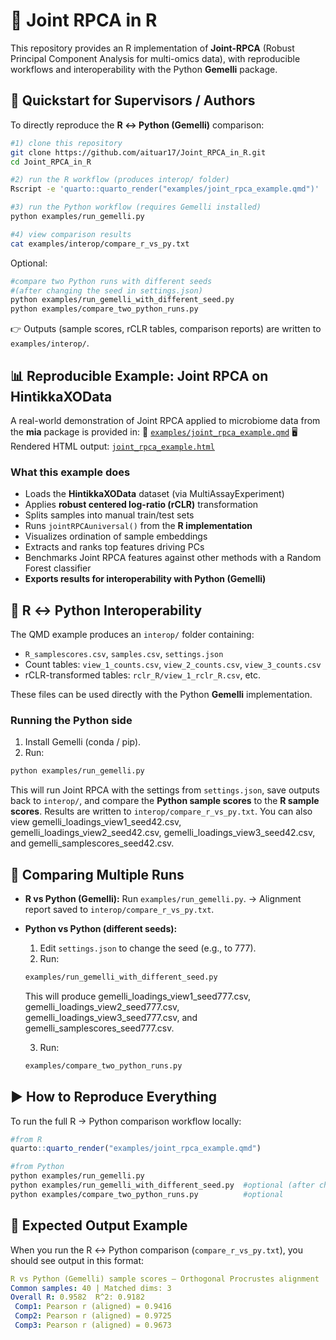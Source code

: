 # 📐 Joint RPCA in R
This repository provides an R implementation of **Joint-RPCA** (Robust Principal Component Analysis for multi-omics data), with reproducible workflows and interoperability with the Python **Gemelli** package.

## 🚀 Quickstart for Supervisors / Authors
To directly reproduce the **R ↔ Python (Gemelli)** comparison:
```bash
#1) clone this repository
git clone https://github.com/aituar17/Joint_RPCA_in_R.git
cd Joint_RPCA_in_R

#2) run the R workflow (produces interop/ folder)
Rscript -e 'quarto::quarto_render("examples/joint_rpca_example.qmd")'

#3) run the Python workflow (requires Gemelli installed)
python examples/run_gemelli.py

#4) view comparison results
cat examples/interop/compare_r_vs_py.txt
```

Optional:
```bash
#compare two Python runs with different seeds
#(after changing the seed in settings.json)
python examples/run_gemelli_with_different_seed.py
python examples/compare_two_python_runs.py
```

👉 Outputs (sample scores, rCLR tables, comparison reports) are written to `examples/interop/`.

## 📊 Reproducible Example: Joint RPCA on HintikkaXOData

A real-world demonstration of Joint RPCA applied to microbiome data from the **mia** package is provided in:
📄 [`examples/joint_rpca_example.qmd`](https://github.com/aituar17/Joint_RPCA_in_R/blob/main/examples/joint_rpca_example.qmd)
🖥️ Rendered HTML output: [`joint_rpca_example.html`](https://github.com/aituar17/Joint_RPCA_in_R/blob/main/examples/joint_rpca_example.html)

### What this example does
- Loads the **HintikkaXOData** dataset (via MultiAssayExperiment)
- Applies **robust centered log-ratio (rCLR)** transformation
- Splits samples into manual train/test sets
- Runs `jointRPCAuniversal()` from the **R implementation**
- Visualizes ordination of sample embeddings
- Extracts and ranks top features driving PCs
- Benchmarks Joint RPCA features against other methods with a Random Forest classifier
- **Exports results for interoperability with Python (Gemelli)**

## 🔄 R ↔ Python Interoperability
The QMD example produces an `interop/` folder containing:
- `R_samplescores.csv`, `samples.csv`, `settings.json`
- Count tables: `view_1_counts.csv`, `view_2_counts.csv`, `view_3_counts.csv`
- rCLR-transformed tables: `rclr_R/view_1_rclr_R.csv`, etc.

These files can be used directly with the Python **Gemelli** implementation.

### Running the Python side
1. Install Gemelli (conda / pip).
2. Run:
```bash
python examples/run_gemelli.py
```

This will run Joint RPCA with the settings from `settings.json`, save outputs back to `interop/`, and compare the **Python sample scores** to the **R sample scores**.
Results are written to `interop/compare_r_vs_py.txt`. You can also view gemelli_loadings_view1_seed42.csv, gemelli_loadings_view2_seed42.csv, gemelli_loadings_view3_seed42.csv, and gemelli_samplescores_seed42.csv.

## 🧪 Comparing Multiple Runs
- **R vs Python (Gemelli):**
    Run `examples/run_gemelli.py`.
    → Alignment report saved to `interop/compare_r_vs_py.txt`.
- **Python vs Python (different seeds):**
    1. Edit `settings.json` to change the seed (e.g., to 777).
    2. Run:
    ```bash
    examples/run_gemelli_with_different_seed.py
    ```

    This will produce gemelli_loadings_view1_seed777.csv, gemelli_loadings_view2_seed777.csv, gemelli_loadings_view3_seed777.csv, and gemelli_samplescores_seed777.csv.

    3. Run:
    ```bash
    examples/compare_two_python_runs.py
    ```

## ▶️ How to Reproduce Everything
To run the full R → Python comparison workflow locally:
```r
#from R
quarto::quarto_render("examples/joint_rpca_example.qmd")
```

```bash
#from Python
python examples/run_gemelli.py
python examples/run_gemelli_with_different_seed.py  #optional (after changing the seed in settings.json)
python examples/compare_two_python_runs.py          #optional
```

## 📑 Expected Output Example
When you run the R ↔ Python comparison (`compare_r_vs_py.txt`), you should see output in this format:
```yaml
R vs Python (Gemelli) sample scores — Orthogonal Procrustes alignment
Common samples: 40 | Matched dims: 3
Overall R: 0.9582  R^2: 0.9182
 Comp1: Pearson r (aligned) = 0.9416
 Comp2: Pearson r (aligned) = 0.9725
 Comp3: Pearson r (aligned) = 0.9673
```
